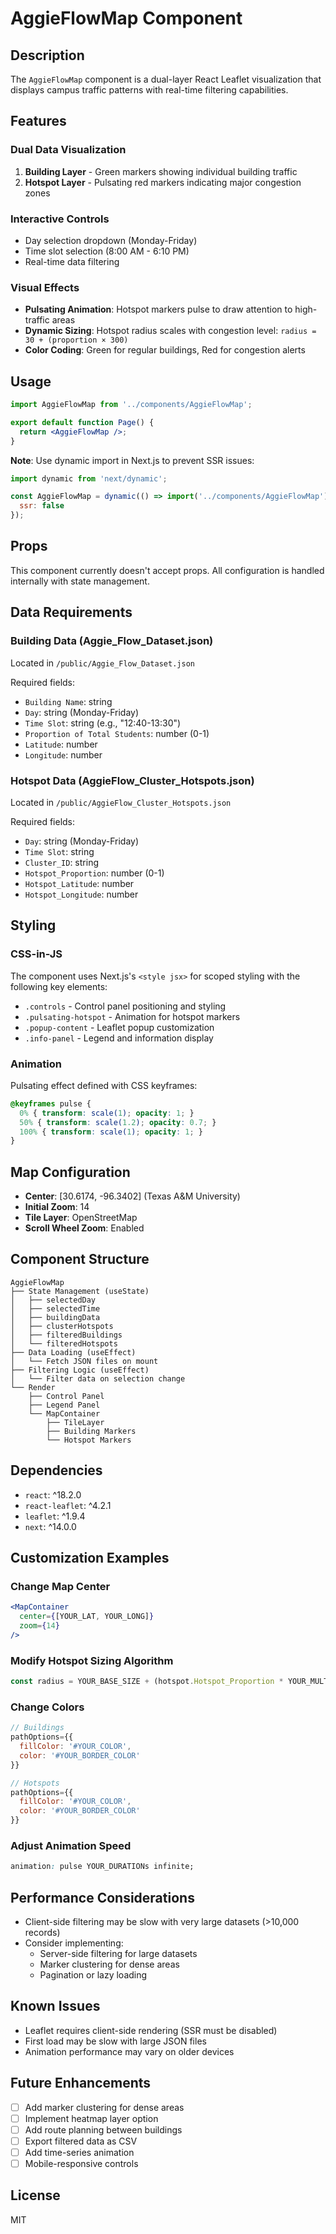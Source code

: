 # AggieFlowMap Component

## Description

The `AggieFlowMap` component is a dual-layer React Leaflet visualization that displays campus traffic patterns with real-time filtering capabilities.

## Features

### Dual Data Visualization
1. **Building Layer** - Green markers showing individual building traffic
2. **Hotspot Layer** - Pulsating red markers indicating major congestion zones

### Interactive Controls
- Day selection dropdown (Monday-Friday)
- Time slot selection (8:00 AM - 6:10 PM)
- Real-time data filtering

### Visual Effects
- **Pulsating Animation**: Hotspot markers pulse to draw attention to high-traffic areas
- **Dynamic Sizing**: Hotspot radius scales with congestion level: `radius = 30 + (proportion × 300)`
- **Color Coding**: Green for regular buildings, Red for congestion alerts

## Usage

```jsx
import AggieFlowMap from '../components/AggieFlowMap';

export default function Page() {
  return <AggieFlowMap />;
}
```

**Note**: Use dynamic import in Next.js to prevent SSR issues:

```jsx
import dynamic from 'next/dynamic';

const AggieFlowMap = dynamic(() => import('../components/AggieFlowMap'), {
  ssr: false
});
```

## Props

This component currently doesn't accept props. All configuration is handled internally with state management.

## Data Requirements

### Building Data (Aggie_Flow_Dataset.json)
Located in `/public/Aggie_Flow_Dataset.json`

Required fields:
- `Building Name`: string
- `Day`: string (Monday-Friday)
- `Time Slot`: string (e.g., "12:40-13:30")
- `Proportion of Total Students`: number (0-1)
- `Latitude`: number
- `Longitude`: number

### Hotspot Data (AggieFlow_Cluster_Hotspots.json)
Located in `/public/AggieFlow_Cluster_Hotspots.json`

Required fields:
- `Day`: string (Monday-Friday)
- `Time Slot`: string
- `Cluster_ID`: string
- `Hotspot_Proportion`: number (0-1)
- `Hotspot_Latitude`: number
- `Hotspot_Longitude`: number

## Styling

### CSS-in-JS
The component uses Next.js's `<style jsx>` for scoped styling with the following key elements:

- `.controls` - Control panel positioning and styling
- `.pulsating-hotspot` - Animation for hotspot markers
- `.popup-content` - Leaflet popup customization
- `.info-panel` - Legend and information display

### Animation
Pulsating effect defined with CSS keyframes:
```css
@keyframes pulse {
  0% { transform: scale(1); opacity: 1; }
  50% { transform: scale(1.2); opacity: 0.7; }
  100% { transform: scale(1); opacity: 1; }
}
```

## Map Configuration

- **Center**: [30.6174, -96.3402] (Texas A&M University)
- **Initial Zoom**: 14
- **Tile Layer**: OpenStreetMap
- **Scroll Wheel Zoom**: Enabled

## Component Structure

```
AggieFlowMap
├── State Management (useState)
│   ├── selectedDay
│   ├── selectedTime
│   ├── buildingData
│   ├── clusterHotspots
│   ├── filteredBuildings
│   └── filteredHotspots
├── Data Loading (useEffect)
│   └── Fetch JSON files on mount
├── Filtering Logic (useEffect)
│   └── Filter data on selection change
└── Render
    ├── Control Panel
    ├── Legend Panel
    └── MapContainer
        ├── TileLayer
        ├── Building Markers
        └── Hotspot Markers
```

## Dependencies

- `react`: ^18.2.0
- `react-leaflet`: ^4.2.1
- `leaflet`: ^1.9.4
- `next`: ^14.0.0

## Customization Examples

### Change Map Center
```jsx
<MapContainer
  center={[YOUR_LAT, YOUR_LONG]}
  zoom={14}
/>
```

### Modify Hotspot Sizing Algorithm
```jsx
const radius = YOUR_BASE_SIZE + (hotspot.Hotspot_Proportion * YOUR_MULTIPLIER);
```

### Change Colors
```jsx
// Buildings
pathOptions={{
  fillColor: '#YOUR_COLOR',
  color: '#YOUR_BORDER_COLOR'
}}

// Hotspots
pathOptions={{
  fillColor: '#YOUR_COLOR',
  color: '#YOUR_BORDER_COLOR'
}}
```

### Adjust Animation Speed
```css
animation: pulse YOUR_DURATIONs infinite;
```

## Performance Considerations

- Client-side filtering may be slow with very large datasets (>10,000 records)
- Consider implementing:
  - Server-side filtering for large datasets
  - Marker clustering for dense areas
  - Pagination or lazy loading

## Known Issues

- Leaflet requires client-side rendering (SSR must be disabled)
- First load may be slow with large JSON files
- Animation performance may vary on older devices

## Future Enhancements

- [ ] Add marker clustering for dense areas
- [ ] Implement heatmap layer option
- [ ] Add route planning between buildings
- [ ] Export filtered data as CSV
- [ ] Add time-series animation
- [ ] Mobile-responsive controls

## License

MIT

